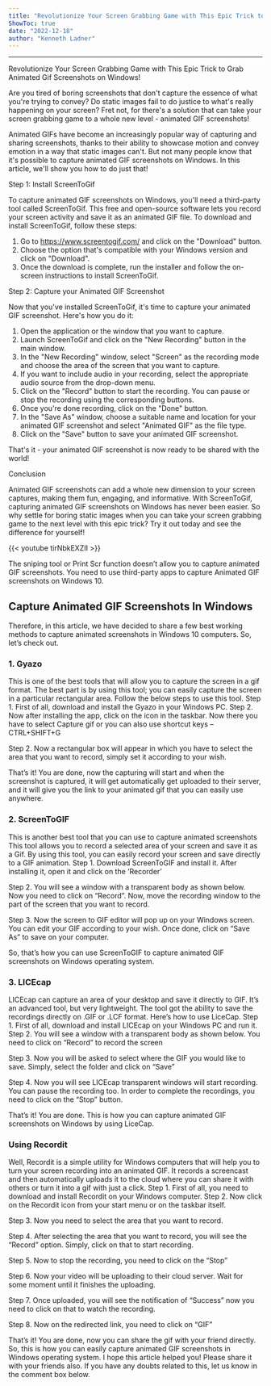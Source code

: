 ```yaml
---
title: "Revolutionize Your Screen Grabbing Game with This Epic Trick to Grab Animated Gif Screenshots on Windows!"
ShowToc: true 
date: "2022-12-18"
author: "Kenneth Ladner"
---
```

*****
Revolutionize Your Screen Grabbing Game with This Epic Trick to Grab Animated Gif Screenshots on Windows!

Are you tired of boring screenshots that don't capture the essence of what you're trying to convey? Do static images fail to do justice to what's really happening on your screen? Fret not, for there's a solution that can take your screen grabbing game to a whole new level - animated GIF screenshots!

Animated GIFs have become an increasingly popular way of capturing and sharing screenshots, thanks to their ability to showcase motion and convey emotion in a way that static images can't. But not many people know that it's possible to capture animated GIF screenshots on Windows. In this article, we'll show you how to do just that!

Step 1: Install ScreenToGif

To capture animated GIF screenshots on Windows, you'll need a third-party tool called ScreenToGif. This free and open-source software lets you record your screen activity and save it as an animated GIF file. To download and install ScreenToGif, follow these steps:

1. Go to https://www.screentogif.com/ and click on the "Download" button.
2. Choose the option that's compatible with your Windows version and click on "Download".
3. Once the download is complete, run the installer and follow the on-screen instructions to install ScreenToGif.

Step 2: Capture your Animated GIF Screenshot

Now that you've installed ScreenToGif, it's time to capture your animated GIF screenshot. Here's how you do it:

1. Open the application or the window that you want to capture.
2. Launch ScreenToGif and click on the "New Recording" button in the main window.
3. In the "New Recording" window, select "Screen" as the recording mode and choose the area of the screen that you want to capture.
4. If you want to include audio in your recording, select the appropriate audio source from the drop-down menu.
5. Click on the "Record" button to start the recording. You can pause or stop the recording using the corresponding buttons.
6. Once you're done recording, click on the "Done" button.
7. In the "Save As" window, choose a suitable name and location for your animated GIF screenshot and select "Animated GIF" as the file type.
8. Click on the "Save" button to save your animated GIF screenshot.

That's it - your animated GIF screenshot is now ready to be shared with the world!

Conclusion

Animated GIF screenshots can add a whole new dimension to your screen captures, making them fun, engaging, and informative. With ScreenToGif, capturing animated GIF screenshots on Windows has never been easier. So why settle for boring static images when you can take your screen grabbing game to the next level with this epic trick? Try it out today and see the difference for yourself!

{{< youtube tirNbkEXZII >}} 



The sniping tool or Print Scr function doesn’t allow you to capture animated GIF screenshots. You need to use third-party apps to capture Animated GIF screenshots on Windows 10.

 
## Capture Animated GIF Screenshots In Windows


Therefore, in this article, we have decided to share a few best working methods to capture animated screenshots in Windows 10 computers. So, let’s check out.

 
### 1. Gyazo


This is one of the best tools that will allow you to capture the screen in a gif format. The best part is by using this tool; you can easily capture the screen in a particular rectangular area. Follow the below steps to use this tool.
Step 1. First of all, download and install the Gyazo in your Windows PC.
Step 2. Now after installing the app, click on the icon in the taskbar. Now there you have to select Capture gif or you can also use shortcut keys – CTRL+SHIFT+G

Step 2. Now a rectangular box will appear in which you have to select the area that you want to record, simply set it according to your wish.

That’s it! You are done, now the capturing will start and when the screenshot is captured, it will get automatically get uploaded to their server, and it will give you the link to your animated gif that you can easily use anywhere.

 
### 2. ScreenToGIF


This is another best tool that you can use to capture animated screenshots This tool allows you to record a selected area of your screen and save it as a Gif. By using this tool, you can easily record your screen and save directly to a GIF animation.
Step 1. Download ScreenToGIF and install it. After installing it, open it and click on the ‘Recorder’

Step 2. You will see a window with a transparent body as shown below. Now you need to click on “Record”. Now, move the recording window to the part of the screen that you want to record.

Step 3. Now the screen to GIF editor will pop up on your Windows screen. You can edit your GIF according to your wish. Once done, click on “Save As” to save on your computer.

So, that’s how you can use ScreenToGIF to capture animated GIF screenshots on Windows operating system.

 
### 3. LICEcap 


LICEcap can capture an area of your desktop and save it directly to GIF. It’s an advanced tool, but very lightweight. The tool got the ability to save the recordings directly on .GIF or .LCF format. Here’s how to use LiceCap.
Step 1. First of all, download and install LICEcap on your Windows PC and run it.
Step 2. You will see a window with a transparent body as shown below. You need to click on “Record” to record the screen

Step 3. Now you will be asked to select where the GIF you would like to save. Simply, select the folder and click on “Save”

Step 4. Now you will see LICEcap transparent windows will start recording. You can pause the recording too. In order to complete the recordings, you need to click on the “Stop” button.

That’s it! You are done. This is how you can capture animated GIF screenshots on Windows by using LiceCap.

 
### Using Recordit


Well, Recordit is a simple utility for Windows computers that will help you to turn your screen recording into an animated GIF. It records a screencast and then automatically uploads it to the cloud where you can share it with others or turn it into a gif with just a click.
Step 1. First of all, you need to download and install Recordit on your Windows computer.
Step 2. Now click on the Recordit icon from your start menu or on the taskbar itself.

Step 3. Now you need to select the area that you want to record.

Step 4. After selecting the area that you want to record, you will see the “Record” option. Simply, click on that to start recording.

Step 5. Now to stop the recording, you need to click on the “Stop”

Step 6. Now your video will be uploading to their cloud server. Wait for some moment until it finishes the uploading.

Step 7. Once uploaded, you will see the notification of “Success” now you need to click on that to watch the recording.

Step 8. Now on the redirected link, you need to click on “GIF”

That’s it! You are done, now you can share the gif with your friend directly.
So, this is how you can easily capture animated GIF screenshots in Windows operating system. I hope this article helped you! Please share it with your friends also. If you have any doubts related to this, let us know in the comment box below.




